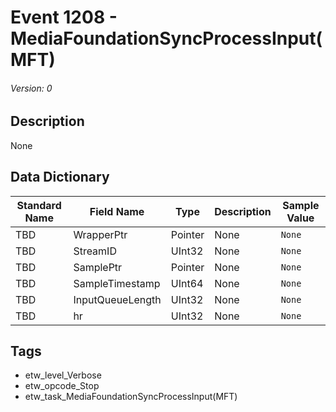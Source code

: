 # Event 1208 - MediaFoundationSyncProcessInput(MFT)
###### Version: 0

## Description
None

## Data Dictionary
|Standard Name|Field Name|Type|Description|Sample Value|
|---|---|---|---|---|
|TBD|WrapperPtr|Pointer|None|`None`|
|TBD|StreamID|UInt32|None|`None`|
|TBD|SamplePtr|Pointer|None|`None`|
|TBD|SampleTimestamp|UInt64|None|`None`|
|TBD|InputQueueLength|UInt32|None|`None`|
|TBD|hr|UInt32|None|`None`|

## Tags
* etw_level_Verbose
* etw_opcode_Stop
* etw_task_MediaFoundationSyncProcessInput(MFT)